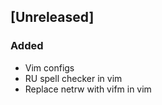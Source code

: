 ## [Unreleased]

### Added
- Vim configs
- RU spell checker in vim
- Replace netrw with vifm in vim
